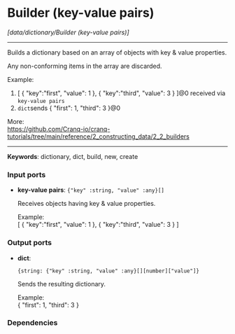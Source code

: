 # Builder (key-value pairs)

_[data/dictionary/Builder (key-value pairs)]_

---

Builds a dictionary based on an array of objects with key & value properties.  
  
Any non-conforming items in the array are discarded.  
  
Example:  
1. [ { "key":"first", "value": 1 }, { "key":"third", "value": 3 } ]@0 received via `key-value pairs`  
2. `dict`sends { "first": 1, "third": 3 }@0  
  
More:  
https://github.com/Cranq-io/cranq-tutorials/tree/main/reference/2_constructing_data/2_2_builders  

---

__Keywords__: dictionary, dict, build, new, create

### Input ports

* __key-value pairs__: ` {"key" :string, "value" :any}[] `

    Receives objects having key & value properties.  
      
    Example:  
    [ { "key":"first", "value": 1 }, { "key":"third", "value": 3 } ]  

### Output ports

* __dict__: 
    ```
    {string: {"key" :string, "value" :any}[][number]["value"]}
    ```

    Sends the resulting dictionary.  
      
    Example:  
    { "first": 1, "third": 3 }  

### Dependencies




